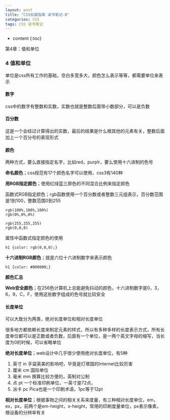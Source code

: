 ```yaml
---
layout: post
title: "CSS权威指南 读书笔记-B"
categories: CSS
tags: CSS 读书笔记
---
```


* content
{:toc}

第4章：值和单位




### 4 值和单位

单位是css所有工作的基础，空白多宽多大，颜色怎么表示等等，都需要单位来表示

#### 数字

css中的数字有整数和实数，实数也就是整数后面带小数部分，可以是负数

#### 百分数

这是一个会经过计算得出的实数，最后的结果是什么根其他的元素有关，整数后面加上一个百分号的表现形式

#### 颜色

两种方式，要么直接指定名字，比如red，purplr，要么使用十六进制的色号

**命名颜色**；css规范有17个颜色名字可以使用，css3有140种

**用RGB指定颜色**；使用红绿蓝三原色的不同混合比例来指定颜色

函数式RGB指定颜色；rgb函数使用一个百分数或者整数三元组表示，百分数范围是1到100，整数范围0到255

```
rgb(100%,100%,100%)
rgb(0%,0%,0%)

rgb(255,255,255)
rgb(0,0,0)
```

属性中函数式指定颜色的使用

```
h1 {color: rgb(0,0,0);}
```

**十六进制RGB颜色**；就是六位十六进制数字来表示颜色

```
h1 {color: #000000;}
```

**颜色汇总**


**Web安全颜色**；在256色计算机上总能避免抖动的颜色，十六进制数字是0，3，6，9，C，F，使用这些数字组成的色号就比较安全

#### 长度单位

可以大致分为两类，绝对长度单位和相对长度单位

很多地方都依赖长度来制定元素的样式，所以有多种多样的长度表示方式，所有长度单位都可以是正数或者负数，后面有一个单位，是一两个英文字母的缩写，当长度为0的时候，可以省略单位

**绝对长度单位**；web设计中几乎很少使用绝对长度单位，有5种

1. 英寸 in 手袋英美的影响吧，毕竟是灯塔国的Internet比较厉害
2. 厘米 cm 国际单位
3. 毫米 mm 换算比较方便的，英制对公制
4. 点 pt 一个标准印刷单位，一英寸是72点，
5. 派卡 pc Pica也是一个印刷术语，1pc等于12pt

**相对长度单位**；根据事物之间的相关关系来度量，有三种相对长度单位，em，ex，px，前两个是em-height，x-height，常用的印刷度量单位，px表示像素，根设备的分辨率有关
